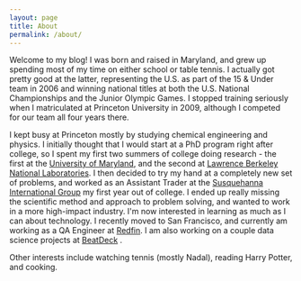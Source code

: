 ```yaml
---
layout: page
title: About
permalink: /about/
---
```


Welcome to my blog! I was born and raised in Maryland, and grew up spending most of my time on either school or table tennis. I actually got pretty good at the latter, representing the U.S. as part of the 15 & Under team in 2006 and winning national titles at both the U.S. National Championships and the Junior Olympic Games. I stopped training seriously when I matriculated at Princeton University in 2009, although I competed for our team all four years there.

I kept busy at Princeton mostly by studying chemical engineering and physics. I initially thought that I would start at a PhD program right after college, so I spent my first two summers of college doing research - the first at the [University of Maryland](http://appelbaumlab.umd.edu/), and the second at [Lawrence Berkeley National Laboratories](https://commons.lbl.gov/display/neatongroup/Home). I then decided to try my hand at a completely new set of problems, and worked as an Assistant Trader at the [Susquehanna International Group](http://www.sig.com/quantitative-trading/) my first year out of college. I ended up really missing the scientific method and approach to problem solving, and wanted to work in a more high-impact industry. I'm now interested in learning as much as I can about technology. I recently moved to San Francisco, and currently am working as a QA Engineer at [Redfin](https://www.redfin.com/). I am also working on a couple data science projects at [BeatDeck](http://www.beatdeck.com/) .

Other interests include watching tennis (mostly Nadal), reading Harry Potter, and cooking.


<!---
This is the base Jekyll theme. You can find out more info about customizing your Jekyll theme, as well as basic Jekyll usage documentation at [jekyllrb.com](http://jekyllrb.com/)

You can find the source code for the Jekyll new theme at: [github.com/jglovier/jekyll-new](https://github.com/jglovier/jekyll-new)

You can find the source code for Jekyll at [github.com/jekyll/jekyll](https://github.com/jekyll/jekyll)
-->
